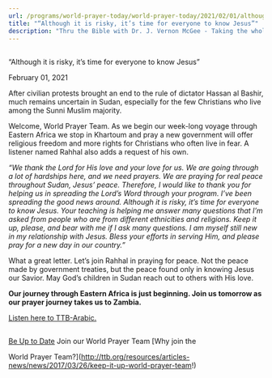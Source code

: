 ```yaml
---
url: /programs/world-prayer-today/world-prayer-today/2021/02/01/although-it-is-risky-it-s-time-for-everyone-to-know-jesus
title: "“Although it is risky, it’s time for everyone to know Jesus”"
description: "Thru the Bible with Dr. J. Vernon McGee - Taking the whole Word to the whole world"
---
```







## 
 “Although it is risky, it’s time for everyone to know Jesus”


February 01, 2021




After civilian protests brought an end to the rule of dictator Hassan al Bashir, much remains uncertain in Sudan, especially for the few Christians who live among the Sunni Muslim majority.

Welcome, World Prayer Team. As we begin our week-long voyage through Eastern Africa we stop in Khartoum and pray a new government will offer religious freedom and more rights for Christians who often live in fear. A listener named Rahhal also adds a request of his own.

*“We thank the Lord for His love and your love for us. We are going through a lot of hardships here, and we need prayers. We are praying for real peace throughout Sudan, Jesus’ peace. Therefore, I would like to thank you for helping us in spreading the Lord’s Word through your program. I’ve been spreading the good news around. Although it is risky, it’s time for everyone to know Jesus. Your teaching is helping me answer many questions that I’m asked from people who are from different ethnicities and religions. Keep it up, please, and bear with me if I ask many questions. I am myself still new in my relationship with Jesus. Bless your efforts in serving Him, and please pray for a new day in our country.”*

What a great letter. Let’s join Rahhal in praying for peace. Not the peace made by government treaties, but the peace found only in knowing Jesus our Savior. May God’s children in Sudan reach out to others with His love.

**Our journey through Eastern Africa is just beginning. Join us tomorrow as our prayer journey takes us to Zambia.** 

[Listen here to TTB-Arabic.](https://ttb.twr.org/home/day,0601/language,ARB)







## 




[Be Up to Date](http://feeds.feedburner.com/WorldPrayerToday "World Prayer Today RSS Feed")
Join our World Prayer Team
[Why join the  

World Prayer Team?](http://ttb.org/resources/articles-news/news/2017/03/26/keep-it-up-world-prayer-team!)




